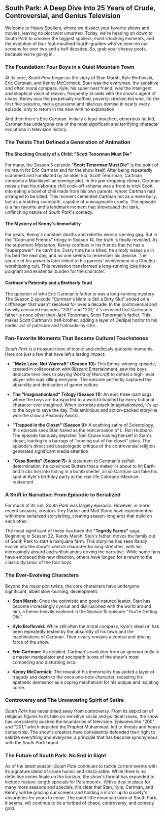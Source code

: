 ## South Park: A Deep Dive Into 25 Years of Crude, Controversial, and Genius Television

Welcome to Heavy Spoilers, where we dissect your favorite shows and movies, leaving no plot twist unturned. Today, we're heading on down to South Park to uncover the biggest spoilers, most shocking moments, and the evolution of four foul-mouthed fourth-graders who've been on our screens for over two and a half decades. So, grab your cheesy poofs, because we're going in.

### The Foundation: Four Boys in a Quiet Mountain Town

At its core, *South Park* began as the story of Stan Marsh, Kyle Broflovski, Eric Cartman, and Kenny McCormick. Stan was the everyman, the sensitive and often moral compass. Kyle, his super best friend, was the intelligent and skeptical voice of reason, frequently at odds with the show's agent of chaos. Kenny was the perpetually muffled, poverty-stricken kid who, for the first five seasons, met a gruesome and hilarious demise in nearly every episode, only to return in the next with no explanation.

And then there's Eric Cartman. Initially a loud-mouthed, obnoxious fat kid, Cartman has undergone one of the most significant and terrifying character evolutions in television history.

### The Twists That Defined a Generation of Animation

#### The Shocking Cruelty of a Child: "Scott Tenorman Must Die"

For many, the Season 5 episode **"Scott Tenorman Must Die"** is the point of no return for Eric Cartman and for the show itself. After being repeatedly scammed and humiliated by an older kid, Scott Tenorman, Cartman concocts a Machiavellian revenge plot. In the jaw-dropping climax, Cartman reveals that his elaborate chili cook-off scheme was a front to trick Scott into eating a bowl of chili made from his own parents, whom Cartman had arranged to be killed. This moment cemented Cartman not as a mere bully, but as a budding sociopath, capable of unimaginable cruelty. The episode is a fan favorite and a landmark moment that showcased the dark, unflinching nature of *South Park*'s comedy.

#### The Mystery of Kenny's Immortality

For years, Kenny's constant deaths and rebirths were a running gag. But in the "Coon and Friends" trilogy in Season 14, the truth is finally revealed. As the superhero Mysterion, Kenny confides in his friends that he has a "superpower": he can't die. Every time he is killed, he simply wakes up in his bed the next day, and no one seems to remember his demise. The source of his power is later linked to his parents' involvement in a Cthulhu-worshipping cult. This revelation transformed a long-running joke into a poignant and existential burden for the character.

#### Cartman's Paternity and a Brotherly Feud

The question of who Eric Cartman's father is was a long-running mystery. The Season 2 episode "Cartman's Mom is Still a Dirty Slut" ended on a cliffhanger that wasn't resolved for over a decade. In the controversial and heavily censored episodes "200" and "201," it's revealed that Cartman's father is none other than Jack Tenorman, Scott Tenorman's father. This makes Scott Cartman's half-brother, adding a layer of Oedipal horror to his earlier act of patricide and fratricide-by-chili.

### Fan-Favorite Moments That Became Cultural Touchstones

*South Park* is a treasure trove of iconic and endlessly quotable moments. Here are just a few that have left a lasting impact:

* **"Make Love, Not Warcraft" (Season 10):** This Emmy-winning episode, created in collaboration with Blizzard Entertainment, saw the boys dedicate their lives to playing *World of Warcraft* to defeat a high-level player who was killing everyone. The episode perfectly captured the absurdity and dedication of gamer culture.

* **The "Imaginationland" Trilogy (Season 11):** An epic three-part saga where the boys are transported to a world inhabited by every fictional character ever imagined. When terrorists attack Imaginationland, it's up to the boys to save the day. This ambitious and action-packed storyline won the show a Peabody Award.

* **"Trapped in the Closet" (Season 9):** A scathing satire of Scientology, this episode sees Stan hailed as the reincarnation of L. Ron Hubbard. The episode famously depicted Tom Cruise locking himself in Stan's closet, leading to a barrage of "coming out of the closet" jokes. The episode's direct and unapologetic critique of the controversial religion generated significant media attention.

* **"Casa Bonita" (Season 7):** A testament to Cartman's selfish determination, he convinces Butters that a meteor is about to hit Earth and tricks him into hiding in a bomb shelter, all so Cartman can take his spot at Kyle's birthday party at the real-life Colorado-Mexican restaurant.

### A Shift in Narrative: From Episodic to Serialized

For much of its run, *South Park* was largely episodic. However, in more recent seasons, creators Trey Parker and Matt Stone have experimented with more serialized storytelling, creating season-long arcs that build on each other.

The most significant of these has been the **"Tegridy Farms"** saga. Beginning in Season 22, Randy Marsh, Stan's father, moves the family out of South Park to start a marijuana farm. This storyline has seen Randy evolve into the show's central character for long stretches, with his increasingly absurd and selfish antics driving the narrative. While some fans have embraced this new direction, others have longed for a return to the classic dynamic of the four boys.

### The Ever-Evolving Characters

Beyond the major plot twists, the core characters have undergone significant, albeit slow-burning, development:

* **Stan Marsh:** Once the optimistic and good-natured leader, Stan has become increasingly cynical and disillusioned with the world around him, a theme heavily explored in the Season 15 episode "You're Getting Old."

* **Kyle Broflovski:** While still often the moral compass, Kyle's idealism has been repeatedly tested by the absurdity of his town and the machinations of Cartman. Their rivalry remains a central and driving force of the show.

* **Eric Cartman:** As detailed, Cartman's evolution from an ignorant bully to a master manipulator and sociopath is one of the show's most compelling and disturbing arcs.

* **Kenny McCormick:** The reveal of his immortality has added a layer of tragedy and depth to the once one-note character, recasting his apathetic demeanor as a coping mechanism for his unique and isolating curse.

### Controversy and The Unwavering Spirit of Satire

*South Park* has never shied away from controversy. From its depiction of religious figures to its take on sensitive social and political issues, the show has consistently pushed the boundaries of television. Episodes like "200" and "201," which depicted the Prophet Muhammad, led to threats and heavy censorship. The show's creators have consistently defended their right to satirize everything and everyone, a principle that has become synonymous with the *South Park* brand.

### The Future of South Park: No End in Sight

As of the latest season, *South Park* continues to tackle current events with its signature blend of crude humor and sharp satire. While there is no definitive series finale on the horizon, the show's format has expanded to include feature-length specials for Paramount+. With a deal in place for many more seasons and specials, it's clear that Stan, Kyle, Cartman, and Kenny will be gracing our screens and holding a mirror up to society's absurdities for years to come. The quiet little mountain town of South Park, it seems, will continue to be a hotbed of chaos, controversy, and comedy gold.